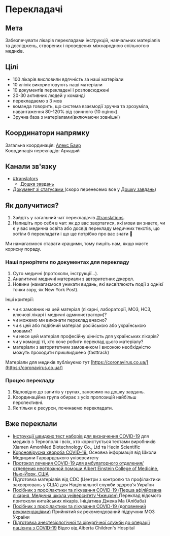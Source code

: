 # Перекладачі

## Мета

Забезпечувати лікарів перекладами інструкцій, навчальних матеріалів та досліджень, створених і проведених міжнародною спільнотою медиків.

## Цілі

* 100 лікарів висловили вдячність за наші матеріали
* 10 клінік використовують наші матеріали
* 10 документів перекладені і розповсюджені
* 20-30 активних людей у команді
* перекладаємо з 3 мов
* команда говорить, що система взаємодії зручна та зрозуміла, навантаження 80-120% від звичного \(10 оцінок\).
* Зручна база з матеріалами\(включаючи зовнішні\)

## Координатори напрямку

Загальна координація: [Алекс Баир](http://t.me/ctalebap)  
Координація перекладів: Аркадий

## Канали зв'язку

* [\#translators](https://discord.gg/RNFAWKT)
  * [Дошка завдань](https://trello.com/b/VGVFJqs4/%D0%BF%D0%B5%D1%80%D0%B5%D0%B2%D0%BE%D0%B4%D1%8B)
* [Документ зі статусами ](https://docs.google.com/spreadsheets/d/1y3mJShRwaG7Km6fCljnaong7L4zP73Xy22Z6hrm5iwY/edit#gid=0)\(скоро перенесемо все у [Дошку завдань](https://trello.com/b/VGVFJqs4/%D0%BF%D0%B5%D1%80%D0%B5%D0%B2%D0%BE%D0%B4%D1%8B)\)

## Як долучитися?

1. Зайдіть у загальний чат перекладачів [\#translations](https://discord.gg/UDKrqGm). 
2. Напишіть про себя в чат: як до вас звертатися, які мови ви знаєте, чи є у вас медична освіта або досвід перекладу медичних текстів, що хотіли б перекладати і що ще потрібно про вас знати 👋

Ми намагаємося ставати кращими, тому пишіть нам, якщо маєте корисну пораду.

### Наші приорітети по документах для перекладу

1. Суто медичні \(протоколи, інструкції...\).
2. Аналитичні медичні материали з авторитетних джерел.
3. Новини \(намагаємося уникати видань, які висвітлюють події з однієї точки зору, як New York Post\).

Інші критерії:

* чи є замовник на цей матеріал \(лікарні, лабораторії, МОЗ, НСЗ, ключові лікарі і медичні администратори\)? 
* чи можемо ми виконати переклад вчасно?
* чи є цей або подібний матеріал російською або українською мовами?
* чи несе цей матеріал професійну цінність для українських лікарів?
* чи у команді ті, хто хоче робити переклад цього матеріалу?
* матеріали з авторитетним замовником і високою необхідністю можуть проходити пришвидшено \(fasttrack\) 

 Матеріали для медиків публікуємо тут [https://coronavirus.co.ua/](https://coronavirus.co.ua/) 

### Процес перекладу

1. Відповідно до запитів у групах, заносимо на дошку завдань.
2. Координаційна група обирає з усіх пропозицій найбільш перспективні.
3. Як тільки є ресурси, починаємо перекладати.

## Вже переклали

* [Інструкції швидких тест наборів для визначення COVID-19](https://coronavirus.co.ua/test-kits/) для медиків з Тернополя і всіх, хто користується тестами виробників Xiamen AmonMed Biotechnology Co., Ltd та Hecin Scientific 
* [Короновірусна хвороба COVID-19.](https://coronavirus.co.ua/covid-19-harvard/) Основна інформація від Школи Медицини Гарвардського університету 
* [Протокол лечения COVID-19 для амбулаторного отделения/отделения неотложной помощи Albert Einstein College of Medicine, Нью-Йорк, США](https://coronavirus.co.ua/covid19-einstein/)
* Підготовка матеріалів від CDC \(Центри з контролю та профілактики захворювань у США\) для Національної служби здоров'я України
* [Посібник з профілактики та лікування COVID-19 \(Перша афілійована лікарня, Медична школа університету Чжецзян\) ](https://coronavirus.co.ua/covid-19-ukr/)Переклад відомого притоколи китайських лікарів. Ініціатива Джека Ма \(Алібаба\)
* [Посібник з профілактики та лікування COVID-19 \(доповнений рекомендаціями\)](https://coronavirus.co.ua/covid-19-moz/) Прийнятий як рекомендований підручник МОЗ України
* [Підготовка анестезіологічної та хірургічної служби до операції пацієнта з COVID-19](https://coronavirus.co.ua/covid-19-surgery/) Відео від Alberta Children's Hospital





